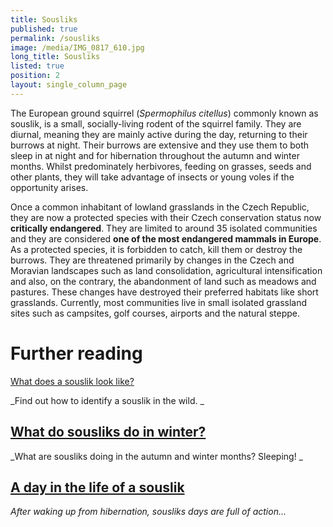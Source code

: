 ```yaml
---
title: Sousliks
published: true
permalink: /sousliks
image: /media/IMG_0817_610.jpg
long_title: Sousliks
listed: true
position: 2
layout: single_column_page
---
```

The European ground squirrel (_Spermophilus citellus_) commonly known as souslik, is a small, socially-living rodent of the squirrel family. They are diurnal, meaning they are mainly active during the day, returning to their burrows at night. Their burrows are extensive and they use them to both sleep in at night and for hibernation throughout the autumn and winter months. Whilst predominately herbivores, feeding on grasses, seeds and other plants, they will take advantage of insects or young voles if the opportunity arises. 

Once a common inhabitant of lowland grasslands in the Czech Republic, they are now a protected species with their Czech conservation status now **critically endangered**. They are limited to around 35 isolated communities and they are considered **one of the most endangered mammals in Europe**. As a protected species, it is forbidden to catch, kill them or destroy the burrows. They are threatened primarily by changes in the Czech and Moravian landscapes such as land consolidation, agricultural intensification and also, on the contrary, the abandonment of land such as meadows and pastures. These changes have destroyed their preferred habitats like short grasslands. Currently, most communities live in small isolated grassland sites such as campsites, golf courses, airports and the natural steppe.

# Further reading

[What does a souslik look like?](/sousliks/recognising-sousliks)

_Find out how to identify a souslik in the wild. _

## [What do sousliks do in winter?](/news/co-delaji-sysli-v-listopadu)

_What are sousliks doing in the autumn and winter months? Sleeping! _

## [A day in the life of a souslik](/news/letosni-mladata-uz-vylezla-z-nor)

_After waking up from hibernation, sousliks days are full of action..._
